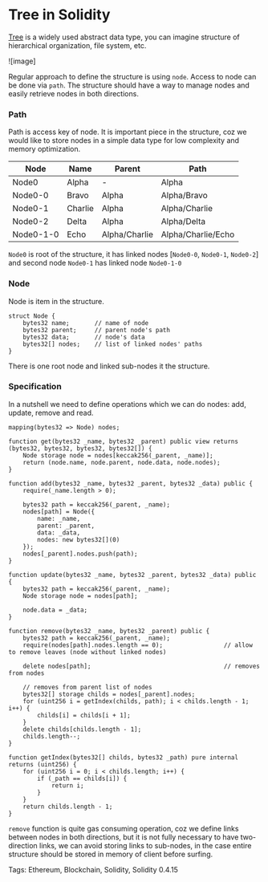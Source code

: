 # Tree in Solidity
[Tree](https://en.wikipedia.org/wiki/Tree_(data_structure)) is a widely used abstract data type, you can imagine structure of hierarchical organization, file system, etc.

![image]

Regular approach to define the structure is using `node`. Access to node can be done via `path`.
The structure should have a way to manage nodes and easily retrieve nodes in both directions.

### Path
Path is access key of node. It is important piece in the structure,
coz we would like to store nodes in a simple data type for low complexity and memory optimization.

| Node | Name | Parent | Path |
|---|---|---|---|
| Node0 | Alpha | - | Alpha |
| Node0-0 | Bravo | Alpha | Alpha/Bravo |
| Node0-1 | Charlie | Alpha | Alpha/Charlie |
| Node0-2 | Delta | Alpha | Alpha/Delta |
| Node0-1-0 | Echo | Alpha/Charlie | Alpha/Charlie/Echo |

`Node0` is root of the structure, it has linked nodes [`Node0-0`, `Node0-1`, `Node0-2`] and second node `Node0-1` has linked node `Node0-1-0`

### Node
Node is item in the structure.

```
struct Node {
    bytes32 name;       // name of node
    bytes32 parent;     // parent node's path
    bytes32 data;       // node's data
    bytes32[] nodes;    // list of linked nodes' paths
}
```
There is one root node and linked sub-nodes it the structure.

### Specification
In a nutshell we need to define operations which we can do nodes: add, update, remove and read.
```
mapping(bytes32 => Node) nodes;

function get(bytes32 _name, bytes32 _parent) public view returns (bytes32, bytes32, bytes32, bytes32[]) {
    Node storage node = nodes[keccak256(_parent, _name)];
    return (node.name, node.parent, node.data, node.nodes);
}
    
function add(bytes32 _name, bytes32 _parent, bytes32 _data) public {
    require(_name.length > 0);

    bytes32 path = keccak256(_parent, _name);
    nodes[path] = Node({
        name: _name, 
        parent: _parent, 
        data: _data, 
        nodes: new bytes32[](0)
    });
    nodes[_parent].nodes.push(path);
}

function update(bytes32 _name, bytes32 _parent, bytes32 _data) public {
    bytes32 path = keccak256(_parent, _name);
    Node storage node = nodes[path];

    node.data = _data;
}

function remove(bytes32 _name, bytes32 _parent) public {
    bytes32 path = keccak256(_parent, _name);
    require(nodes[path].nodes.length == 0);                 // allow to remove leaves (node without linked nodes)

    delete nodes[path];                                     // removes from nodes
    
    // removes from parent list of nodes
    bytes32[] storage childs = nodes[_parent].nodes;
    for (uint256 i = getIndex(childs, path); i < childs.length - 1; i++) {
        childs[i] = childs[i + 1];
    }
    delete childs[childs.length - 1];
    childs.length--;
}

function getIndex(bytes32[] childs, bytes32 _path) pure internal returns (uint256) {
    for (uint256 i = 0; i < childs.length; i++) {
        if (_path == childs[i]) {
            return i;
        }
    }
    return childs.length - 1;
}
```

`remove` function is quite gas consuming operation, coz we define links between nodes in both directions,
but it is not fully necessary to have two-direction links, we can avoid storing links to sub-nodes,
in the case entire structure should be stored in memory of client before surfing.

Tags: Ethereum, Blockchain, Solidity, Solidity 0.4.15
